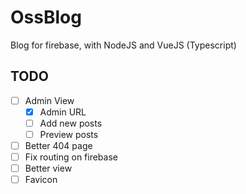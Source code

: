 # OssBlog

Blog for firebase, with NodeJS and VueJS (Typescript)

## TODO

- [ ] Admin View
  - [X] Admin URL
  - [ ] Add new posts
  - [ ] Preview posts
- [ ] Better 404 page
- [ ] Fix routing on firebase
- [ ] Better view
- [ ] Favicon
